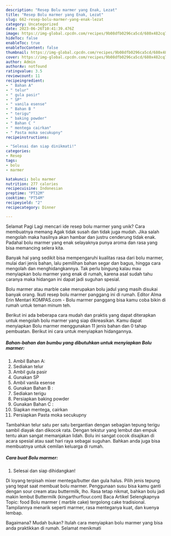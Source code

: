 ```yaml
---
description: "Resep Bolu marmer yang Enak, Lezat"
title: "Resep Bolu marmer yang Enak, Lezat"
slug: 662-resep-bolu-marmer-yang-enak-lezat
category: Uncategorized
date: 2023-06-26T10:41:39.476Z
image: https://img-global.cpcdn.com/recipes/9b08dfb0296ca5cd/680x482cq70/bolu-marmer-foto-resep-utama.jpg
hideToc: false
enableToc: true
enableTocContent: false
thumbnail: https://img-global.cpcdn.com/recipes/9b08dfb0296ca5cd/680x482cq70/bolu-marmer-foto-resep-utama.jpg
cover: https://img-global.cpcdn.com/recipes/9b08dfb0296ca5cd/680x482cq70/bolu-marmer-foto-resep-utama.jpg
author: Admin
authorAv: notfound
ratingvalue: 3.5
reviewcount: 11
recipeingredient:
- " Bahan A"
- " telur"
- " gula pasir"
- " SP"
- " vanila esense"
- " Bahan B "
- " terigu"
- " baking powder"
- " Bahan C "
- " mentega cairkan"
- " Pasta moka secukupny"
recipeinstructions:

- "Selesai dan siap dinikmati!"
categories:
- Resep
tags:
- bolu
- marmer

katakunci: bolu marmer 
nutrition: 277 calories
recipecuisine: Indonesian
preptime: "PT32M"
cooktime: "PT54M"
recipeyield: "2"
recipecategory: Dinner

---
```



Selamat Pagi Lagi mencari ide resep bolu marmer yang unik? Cara membuatnya memang Agak tidak susah dan tidak juga mudah. Jika salah mengolah maka hasilnya akan hambar dan justru cenderung tidak enak. Padahal bolu marmer yang enak selayaknya punya aroma dan rasa yang bisa memancing selera kita.


Banyak hal yang sedikit bisa mempengaruhi kualitas rasa dari bolu marmer, mulai dari jenis bahan, lalu pemilihan bahan segar dan bagus, hingga cara mengolah dan menghidangkannya. Tak perlu bingung kalau mau menyiapkan bolu marmer yang enak di rumah, karena asal sudah tahu caranya maka hidangan ini dapat jadi suguhan spesial.

Bolu marmer atau marble cake merupakan bolu jadul yang masih disukai banyak orang. Ikuti resep bolu marmer panggang ini di rumah. Editor Alma Erin Mentari KOMPAS.com - Bolu marmer panggang bisa kamu coba bikin di rumah untuk teman minum teh.


Berikut ini ada beberapa cara mudah dan praktis yang dapat diterapkan untuk mengolah bolu marmer yang siap dikreasikan. Kamu dapat menyiapkan Bolu marmer menggunakan 11 jenis bahan dan 0 tahap pembuatan. Berikut ini cara untuk menyiapkan hidangannya.

<!--inarticleads1-->

##### Bahan-bahan dan bumbu yang dibutuhkan untuk menyiapkan Bolu marmer:

1. Ambil  Bahan A:
1. Sediakan  telur
1. Ambil  gula pasir
1. Gunakan  SP
1. Ambil  vanila esense
1. Gunakan  Bahan B :
1. Sediakan  terigu
1. Persiapkan  baking powder
1. Gunakan  Bahan C :
1. Siapkan  mentega, cairkan
1. Persiapkan  Pasta moka secukupny


Tambahkan telur satu per satu bergantian dengan sebagian tepung terigu sambil diayak dan dikocok rata. Dengan tekstur yang lembut dan empuk tentu akan sangat memanjakan lidah. Bolu ini sangat cocok disajikan di acara spesial atau saat hari raya sebagai suguhan. Bahkan anda juga bisa membuatnya untuk cemilan keluarga di rumah. 

<!--inarticleads2-->

##### Cara buat Bolu marmer:


1. Selesai dan siap dihidangkan!

Di loyang terpisah mixer mentega/butter dan gula halus. Pilih jenis tepung yang tepat saat membuat bolu marmer. Penggunaan susu bisa kamu ganti dengan sour cream atau buttermilk, lho. Rasa tetap nikmat, bahkan bolu jadi makin lembut Buttermilk (kingarthurflour.com) Baca Artikel Selengkapnya Topic: food Bolu marmer ( marble cake) tergolong cake tradisional. Tampilannya menarik seperti marmer, rasa menteganya kuat, dan kuenya lembap. 

Bagaimana? Mudah bukan? Itulah cara menyiapkan bolu marmer yang bisa anda praktikkan di rumah. Selamat menikmati
